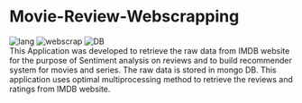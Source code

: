 # Movie-Review-Webscrapping

![lang](https://img.shields.io/badge/Python-3.6-green) ![webscrap](https://img.shields.io/badge/IMDB-Web--Scrapping-critical) ![DB](https://img.shields.io/badge/Database-MongoDB-blue)
<br>This Application was developed to retrieve the raw data from IMDB website for the purpose of Sentiment analysis on reviews and to build recommender system for movies and series.  The raw data is stored in mongo DB. This application uses optimal multiprocessing method to retrieve the reviews and ratings from IMDB website.



